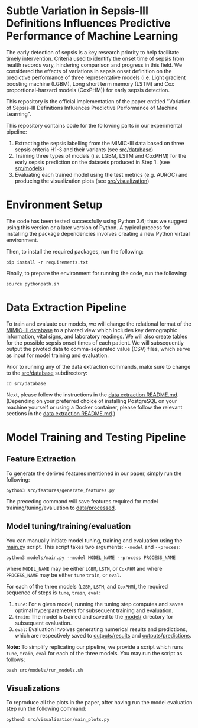 Subtle Variation in Sepsis-III Definitions Influences Predictive Performance of Machine Learning
==============================

The early detection of sepsis is a key research priority to help facilitate timely intervention.  Criteria used to identify the onset time of sepsis from health records vary, hindering comparison and progress in this field. We considered the effects of variations in sepsis onset definition on the predictive performance of three representative models (i.e. Light gradient boosting machine (LGBM), Long short term memory (LSTM) and Cox proportional-harzard models (CoxPHM)) for early sepsis detection.

This repository is the official implementation of the paper entitled "Variation of Sepsis-III Definitions Influences Predictive Performance of Machine Learning".

This repository contains code for the following parts in our experimental pipeline:
1. Extracting the sepsis labelling from the MIMIC-III data based on three sepsis criteria H1-3 and their variants (see [src/database](src/database))
2. Training three types of models (i.e. LGBM, LSTM and CoxPHM) for the early sepsis prediction on the datasets produced in Step 1. (see [src/models](src/models))
3. Evaluating each trained model using the test metrics (e.g. AUROC) and producing the visualization plots (see [src/visualization](src/visualization))

# Environment Setup
The code has been tested successfully using Python 3.6; thus we suggest using this version or a later version of Python. A typical process for installing the package dependencies involves creating a new Python virtual environment.

Then, to install the required packages, run the following:
```console
pip install -r requirements.txt
```

Finally, to prepare the environment for running the code, run the following:
```console
source pythonpath.sh
```

# Data Extraction Pipeline
To train and evaluate our models, we will change the relational format of the [MIMIC-III database](https://mimic.mit.edu/iii/gettingstarted/overview/) to a pivoted view which includes key demographic information, vital signs, and laboratory readings. We will also create tables for the possible sepsis onset times of each patient. We will subsequently output the pivoted data to comma-separated value (CSV) files, which serve as input for model training and evaluation. 

Prior to running any of the data extraction commands, make sure to change to the [src/database](src/database) subdirectory:
```console
cd src/database
```

Next, please follow the instructions in the [data extraction README.md](src/database/README.md). (Depending on your preferred choice of installing PostgreSQL on your machine yourself or using a Docker container, please follow the relevant sections in the [data extraction README.md](src/database/README.md).)

# Model Training and Testing Pipeline

Feature Extraction
------------
To generate the derived features mentioned in our paper, simply run the following:
```console
python3 src/features/generate_features.py
```
The preceding command will save features required for model training/tuning/evaluation to [data/processed](data/processed).

Model tuning/training/evaluation 
------------
You can manually initiate model tuning, training and evaluation  using the [main.py](src/models/main.py) script. This script takes two arguments: `--model` and `--process`:
```console
python3 models/main.py --model MODEL_NAME --process PROCESS_NAME  
```
where `MODEL_NAME` may be either `LGBM`, `LSTM`, or `CoxPHM` and where `PROCESS_NAME` may be either `tune` `train`, or `eval`.

For each of the three models (`LGBM`, `LSTM`, and `CoxPHM`), the required sequence of steps is `tune`, `train`, `eval`:
1. `tune`: For a given model, running the tuning step computes and saves optimal hyperparameters for subsequent training and evaluation.
2. `train`: The model is trained and saved to the [model/](model/) directory for subsequent evaluation.
3. `eval`: Evaluation involves generating numerical results and predictions, which are respectively saved to [outputs/results](outputs/results) and [outputs/predictions](outputs/predictions). 

**Note:** To simplify replicating our pipeline, we provide a script which runs `tune`, `train`, `eval` for each of the three models. You may run the script as follows:
```console
bash src/models/run_models.sh
```

Visualizations
------------
To reproduce all the plots in the paper, after having run the model evaluation step run the following command:  
```console
python3 src/visualization/main_plots.py
```
